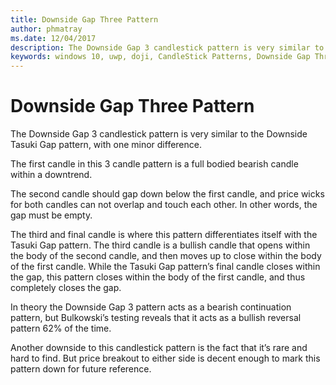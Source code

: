 ```yaml
---
title: Downside Gap Three Pattern
author: phmatray
ms.date: 12/04/2017
description: The Downside Gap 3 candlestick pattern is very similar to the Downside Tasuki Gap pattern, with one minor difference.
keywords: windows 10, uwp, doji, CandleStick Patterns, Downside Gap Three, Three Candle Pattern
---
```


# Downside Gap Three Pattern

The Downside Gap 3 candlestick pattern is very similar to the Downside Tasuki Gap pattern, with one minor difference.

The first candle in this 3 candle pattern is a full bodied bearish candle within a downtrend.

The second candle should gap down below the first candle, and price wicks for both candles can not overlap and touch each other. In other words, the gap must be empty.

The third and final candle is where this pattern differentiates itself with the Tasuki Gap pattern. The third candle is a bullish candle that opens within the body of the second candle, and then moves up to close within the body of the first candle. While the Tasuki Gap pattern’s final candle closes within the gap, this pattern closes within the body of the first candle, and thus completely closes the gap.

In theory the Downside Gap 3 pattern acts as a bearish continuation pattern, but Bulkowski’s testing reveals that it acts as a bullish reversal pattern 62% of the time.

Another downside to this candlestick pattern is the fact that it’s rare and hard to find. But price breakout to either side is decent enough to mark this pattern down for future reference.
